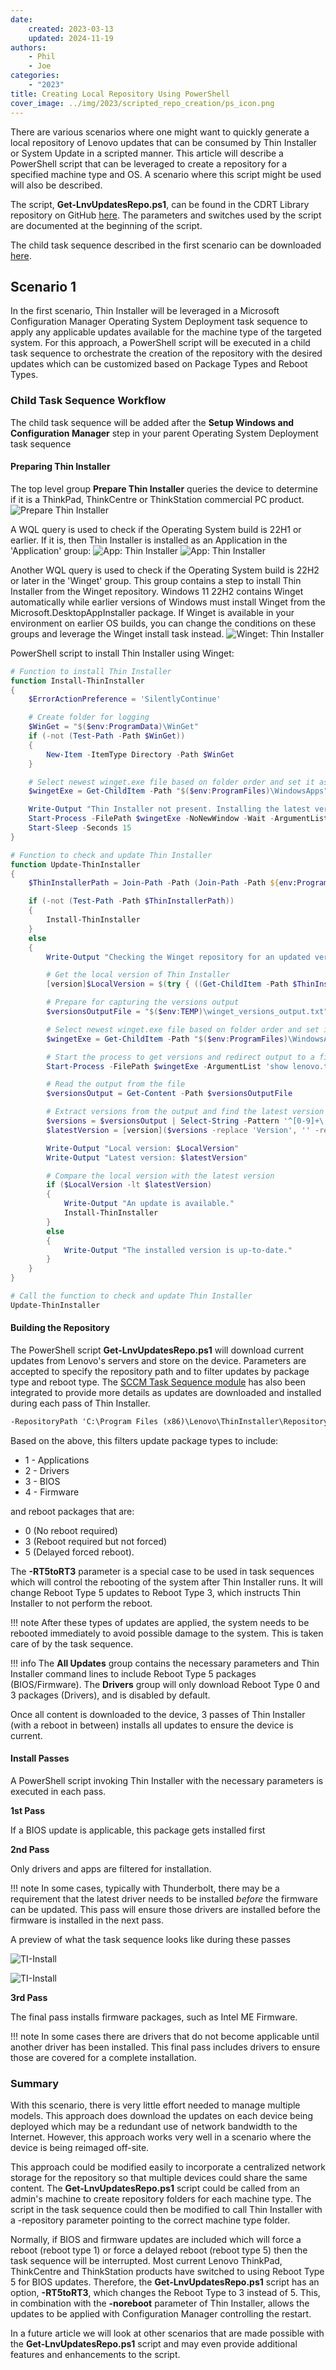 ```yaml
---
date:
    created: 2023-03-13
    updated: 2024-11-19
authors:
    - Phil
    - Joe
categories:
    - "2023"
title: Creating Local Repository Using PowerShell
cover_image: ../img/2023/scripted_repo_creation/ps_icon.png
---
```


There are various scenarios where one might want to quickly generate a local repository of Lenovo updates that can be consumed by Thin Installer or System Update in a scripted manner. This article will describe a PowerShell script that can be leveraged to create a repository for a specified machine type and OS. A scenario where this script might be used will also be described.
<!-- more -->
The script, **Get-LnvUpdatesRepo.ps1**, can be found in the CDRT Library repository on GitHub [here](https://github.com/CDRT/Library). The parameters and switches used by the script are documented at the beginning of the script.

The child task sequence described in the first scenario can be downloaded [here](https://download.lenovo.com/cdrt/eval/ChildTS-GetLnvUpdatesv3.zip).

## Scenario 1

In the first scenario, Thin Installer will be leveraged in a Microsoft Configuration Manager Operating System Deployment task sequence to apply any applicable updates available for the machine type of the targeted system. For this approach, a PowerShell script will be executed in a child task sequence to orchestrate the creation of the repository with the desired updates which can be customized based on Package Types and Reboot Types.

### Child Task Sequence Workflow

The child task sequence will be added after the **Setup Windows and Configuration Manager** step in your parent Operating System Deployment task sequence

#### Preparing Thin Installer

The top level group **Prepare Thin Installer** queries the device to determine if it is a ThinkPad, ThinkCentre or ThinkStation commercial PC product.
![Prepare Thin Installer](https://cdrt.github.io/mk_blog/img/2023/scripted_repo_creation/image1.jpg)

A WQL query is used to check if the Operating System build is 22H1 or earlier. If it is, then Thin Installer is installed as an Application in the 'Application' group:
![App: Thin Installer](https://cdrt.github.io/mk_blog/img/2023/scripted_repo_creation/image2.jpg)
![App: Thin Installer](https://cdrt.github.io/mk_blog/img/2023/scripted_repo_creation/image3.jpg)

Another WQL query is used to check if the Operating System build is 22H2 or later in the 'Winget' group. This group contains a step to install Thin Installer from the Winget repository. Windows 11 22H2 contains Winget automatically while earlier versions of Windows must install Winget from the Microsoft.DesktopAppInstaller package. If Winget is available in your environment on earlier OS builds, you can change the conditions on these groups and leverage the Winget install task instead.
![Winget: Thin Installer](https://cdrt.github.io/mk_blog/img/2023/scripted_repo_creation/image4.jpg)

PowerShell script to install Thin Installer using Winget:

```powershell
# Function to install Thin Installer
function Install-ThinInstaller
{
    $ErrorActionPreference = 'SilentlyContinue'

    # Create folder for logging
    $WinGet = "$($env:ProgramData)\WinGet"
    if (-not (Test-Path -Path $WinGet))
    {
        New-Item -ItemType Directory -Path $WinGet
    }

    # Select newest winget.exe file based on folder order and set it as winget variable
    $wingetExe = Get-ChildItem -Path "$($env:ProgramFiles)\WindowsApps" -Filter winget.exe -Recurse | Sort-Object -Property 'FullName' -Descending | Select-Object -First 1 -ExpandProperty FullName | Tee-Object -FilePath "$WinGet\Winget-file-found-from.log"

    Write-Output "Thin Installer not present. Installing the latest version from the Winget repository."
    Start-Process -FilePath $wingetExe -NoNewWindow -Wait -ArgumentList 'install Lenovo.ThinInstaller --silent --accept-package-agreements --accept-source-agreements'
    Start-Sleep -Seconds 15
}

# Function to check and update Thin Installer
function Update-ThinInstaller
{
    $ThinInstallerPath = Join-Path -Path (Join-Path -Path ${env:ProgramFiles(x86)} -ChildPath Lenovo) -ChildPath "ThinInstaller"

    if (-not (Test-Path -Path $ThinInstallerPath))
    {
        Install-ThinInstaller
    }
    else
    {
        Write-Output "Checking the Winget repository for an updated version..."

        # Get the local version of Thin Installer
        [version]$LocalVersion = $(try { ((Get-ChildItem -Path $ThinInstallerPath -Filter "thininstaller.exe" -Recurse).VersionInfo.FileVersion) } catch { $null })

        # Prepare for capturing the versions output
        $versionsOutputFile = "$($env:TEMP)\winget_versions_output.txt"

        # Select newest winget.exe file based on folder order and set it as winget variable
        $wingetExe = Get-ChildItem -Path "$($env:ProgramFiles)\WindowsApps" -Filter winget.exe -Recurse | Sort-Object -Property 'FullName' -Descending | Select-Object -First 1 -ExpandProperty FullName | Tee-Object -FilePath "$WinGet\Winget-file-found-from.log"

        # Start the process to get versions and redirect output to a file
        Start-Process -FilePath $wingetExe -ArgumentList 'show lenovo.thininstaller --versions' -NoNewWindow -Wait -RedirectStandardOutput $versionsOutputFile

        # Read the output from the file
        $versionsOutput = Get-Content -Path $versionsOutputFile

        # Extract versions from the output and find the latest version
        $versions = $versionsOutput | Select-String -Pattern '^[0-9]+\.[0-9]+\.[0-9]+\.[0-9]+$'
        $latestVersion = [version]($versions -replace 'Version', '' -replace '-', '' | ForEach-Object { $_.Trim() } | Sort-Object -Descending | Select-Object -First 1)

        Write-Output "Local version: $LocalVersion"
        Write-Output "Latest version: $latestVersion"

        # Compare the local version with the latest version
        if ($LocalVersion -lt $latestVersion)
        {
            Write-Output "An update is available."
            Install-ThinInstaller
        }
        else
        {
            Write-Output "The installed version is up-to-date."
        }
    }
}

# Call the function to check and update Thin Installer
Update-ThinInstaller
```

#### Building the Repository

The PowerShell script **Get-LnvUpdatesRepo.ps1** will download current updates from Lenovo's servers and store on the device. Parameters are accepted to specify the repository path and to filter updates by package type and reboot type. The [SCCM Task Sequence module](https://github.com/sombrerosheep/TaskSequenceModule/tree/master) has also been integrated to provide more details as updates are downloaded and installed during each pass of Thin Installer.

```cmd
-RepositoryPath 'C:\Program Files (x86)\Lenovo\ThinInstaller\Repository' -PackageTypes '1,2,3,4' -RebootTypes '0,3,5' -RT5toRT3
```

Based on the above, this filters update package types to include:

  - 1 - Applications
  - 2 - Drivers
  - 3 - BIOS
  - 4 - Firmware

and reboot packages that are:

  - 0 (No reboot required)
  - 3 (Reboot required but not forced)
  - 5 (Delayed forced reboot).

The **-RT5toRT3** parameter is a special case to be used in task sequences which will control the rebooting of the system after Thin Installer runs. It will change Reboot Type 5 updates to Reboot Type 3, which instructs Thin Installer to not perform the reboot.

!!! note
    After these types of updates are applied, the system needs to be rebooted immediately to avoid possible damage to the system. This is taken care of by the task sequence.

!!! info
    The **All Updates** group contains the necessary parameters and Thin Installer command lines to include Reboot Type 5 packages (BIOS/Firmware). The **Drivers** group will only download Reboot Type 0 and 3 packages (Drivers), and is disabled by default.

Once all content is downloaded to the device, 3 passes of Thin Installer (with a reboot in between) installs all updates to ensure the device is current.

#### Install Passes

A PowerShell script invoking Thin Installer with the necessary parameters is executed in each pass.

**1st Pass**

If a BIOS update is applicable, this package gets installed first

**2nd Pass**

Only drivers and apps are filtered for installation.

!!! note
    In some cases, typically with Thunderbolt, there may be a requirement that the latest driver needs to be installed *before* the firmware can be updated. This pass will ensure those drivers are installed before the firmware is installed in the next pass.

A preview of what the task sequence looks like during these passes

![TI-Install](https://cdrt.github.io/mk_blog/img/2023/scripted_repo_creation/image5.jpg)

![TI-Install](https://cdrt.github.io/mk_blog/img/2023/scripted_repo_creation/image6.jpg)

**3rd Pass**

The final pass installs firmware packages, such as Intel ME Firmware.

!!! note
    In some cases there are drivers that do not become applicable until another driver has been installed. This final pass includes drivers to ensure those are covered for a complete installation.

### Summary

With this scenario, there is very little effort needed to manage multiple models. This approach does download the updates on each device being deployed which may be a redundant use of network bandwidth to the Internet. However, this approach works very well in a scenario where the device is being reimaged off-site.

This approach could be modified easily to incorporate a centralized network storage for the repository so that multiple devices could share the same content. The **Get-LnvUpdatesRepo.ps1** script could be called from an admin's machine to create repository folders for each machine type. The script in the task sequence could then be modified to call Thin Installer with a -repository parameter pointing to the correct machine type folder.

Normally, if BIOS and firmware updates are included which will force a reboot (reboot type 1) or force a delayed reboot (reboot type 5) then the task sequence will be interrupted. Most current Lenovo ThinkPad, ThinkCentre and ThinkStation products have switched to using Reboot Type 5 for BIOS updates. Therefore, the **Get-LnvUpdatesRepo.ps1** script has an option, **-RT5toRT3**, which changes the Reboot Type to 3 instead of 5. This, in combination with the **-noreboot** parameter of Thin Installer, allows the updates to be applied with Configuration Manager controlling the restart.

In a future article we will look at other scenarios that are made possible with the **Get-LnvUpdatesRepo.ps1** script and may even provide additional features and enhancements to the script.
